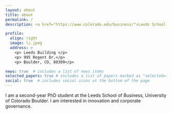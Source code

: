 ```yaml
---
layout: about
title: about
permalink: /
description: <a href="https://www.colorado.edu/business/">Leeds School of Business, University of Colorado at Boulder</a>

profile:
  align: right
  image: li.jpeg
  address: >
    <p> Leeds Building </p>
    <p> 995 Regent Dr.</p>
    <p> Boulder, CO, 80309</p>

news: true  # includes a list of news items
selected_papers: true # includes a list of papers marked as "selected={true}"
social: true  # includes social icons at the bottom of the page
---
```


I am a second-year PhD student at the Leeds School of Business, University of Colorado Boulder. I am interested in innovation and corporate governance.